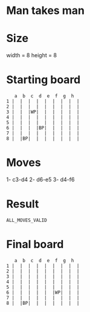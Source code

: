 # Man takes man

# Size
width = 8
height = 8

# Starting board
```
   a  b  c  d  e  f  g  h
1 |  |  |  |  |  |  |  |  |
2 |  |  |  |  |  |  |  |  |
3 |  |  |WP|  |  |  |  |  |
4 |  |  |  |  |  |  |  |  |
5 |  |  |  |  |  |  |  |  |
6 |  |  |  |BP|  |  |  |  |
7 |  |  |  |  |  |  |  |  |
8 |  |BP|  |  |  |  |  |  |
```
# Moves
1- c3-d4
2- d6-e5
3- d4-f6



# Result
`ALL_MOVES_VALID`

# Final board
```
   a  b  c  d  e  f  g  h
1 |  |  |  |  |  |  |  |  |
2 |  |  |  |  |  |  |  |  |
3 |  |  |  |  |  |  |  |  |
4 |  |  |  |  |  |  |  |  |
5 |  |  |  |  |  |  |  |  |
6 |  |  |  |  |  |WP|  |  |
7 |  |  |  |  |  |  |  |  |
8 |  |BP|  |  |  |  |  |  |
```
